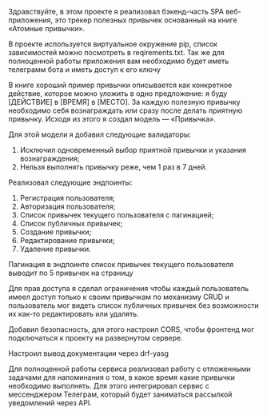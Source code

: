 Здравствуйте, в этом проекте я реализовал бэкенд-часть SPA веб-приложения, это трекер полезных привычек основанный на книге «Атомные привычки».

В проекте используется виртуальное окружение pip, список зависимостей можно посмотреть в reqirements.txt. Так же для полноценной работы приложения вам необходимо будет иметь телеграмм бота и иметь доступ к его ключу

В книге хороший пример привычки описывается как конкретное действие, которое можно уложить в одно предложение: я буду [ДЕЙСТВИЕ] в [ВРЕМЯ] в [МЕСТО]. За каждую полезную привычку необходимо себя вознаграждать или сразу после делать приятную привычку. 
Исходя из этого я создал модель — «Привычка».

Для этой модели я добавил следующие валидаторы:
  1. Исключил одновременный выбор приятной привычки и указания вознаграждения;
  2. Нельзя выполнять привычку реже, чем 1 раз в 7 дней.

Реализовал следующие эндпоинты:
  1. Регистрация пользователя;
  2. Авторизация пользователя;
  3. Список привычек текущего пользователя с пагинацией;
  4. Список публичных привычек;
  5. Создание привычки;
  6. Редактирование привычки;
  7. Удаление привычки.

Пагинация в эндпоинте список привычек текущего пользователя выводит по 5 привычек на страницу

Для прав доступа я сделал ограничения чтобы каждый пользователь имеел доступ только к своим привычкам по механизму CRUD и пользователь мог видеть список публичных привычек без возможности их как-то редактировать или удалять.

Добавил безопасность, для этого настроил CORS, чтобы фронтенд мог подключаться к проекту на развернутом сервере.

Настроил вывод документации через drf-yasg

Для полноценной работы сервиса реализовал работу с отложенными задачами для напоминания о том, в какое время какие привычки необходимо выполнять. Для этого  интегрировал сервис с мессенджером Телеграм, который будет заниматься рассылкой уведомлений через 
API.
